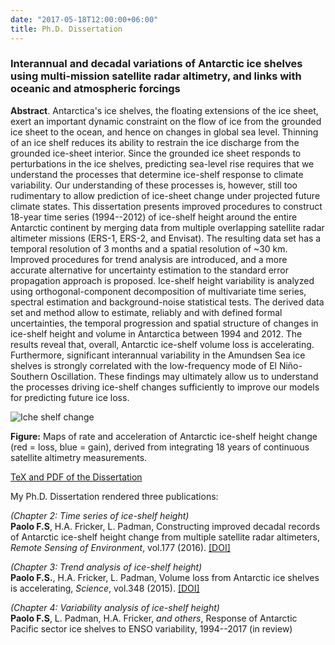 ```yaml
---
date: "2017-05-18T12:00:00+06:00"
title: Ph.D. Dissertation 
---
```


### Interannual and decadal variations of Antarctic ice shelves using multi-mission satellite radar altimetry, and links with oceanic and atmospheric forcings


**Abstract**. Antarctica's ice shelves, the floating extensions of the ice sheet, exert an important dynamic constraint on the flow of ice from the grounded ice sheet to the ocean, and hence on changes in global sea level. Thinning of an ice shelf reduces its ability to restrain the ice discharge from the grounded ice-sheet interior. Since the grounded ice sheet responds to perturbations in the ice shelves, predicting sea-level rise requires that we understand the processes that determine ice-shelf response to climate variability. Our understanding of these processes is, however, still too rudimentary to allow prediction of ice-sheet change under projected future climate states. This dissertation presents improved procedures to construct 18-year time series (1994--2012) of ice-shelf height around the entire Antarctic continent by merging data from multiple overlapping satellite radar altimeter missions (ERS-1, ERS-2, and Envisat). The resulting data set has a temporal resolution of 3 months and a spatial resolution of ~30 km. Improved procedures for trend analysis are introduced, and a more accurate alternative for uncertainty estimation to the standard error propagation approach is proposed. Ice-shelf height variability is analyzed using orthogonal-component decomposition of multivariate time series, spectral estimation and background-noise statistical tests. The derived data set and method allow to estimate, reliably and with defined formal uncertainties, the temporal progression and spatial structure of changes in ice-shelf height and volume in Antarctica between 1994 and 2012. The results reveal that, overall, Antarctic ice-shelf volume loss is accelerating. Furthermore, significant interannual variability in the Amundsen Sea ice shelves is strongly correlated with the low-frequency mode of El Niño-Southern Oscillation. These findings may ultimately allow us to understand the processes driving ice-shelf changes sufficiently to improve our models for predicting future ice loss.

![Iche shelf change](/img/map_4panels_v4.png)

**Figure:** Maps of rate and acceleration of Antarctic ice-shelf height change (red = loss, blue = gain), derived from integrating 18 years of continuous satellite altimetry measurements.

[TeX and PDF of the Dissertation](https://github.com/fspaolo/phd-thesis)

My Ph.D. Dissertation rendered three publications:

*(Chapter 2: Time series of ice-shelf height)*  
**Paolo F.S**, H.A. Fricker, L. Padman, Constructing improved decadal records of Antarctic ice-shelf height change from multiple satellite radar altimeters, *Remote Sensing of Environment*, vol.177 (2016). [[DOI]](http://dx.doi.org/10.1016/j.rse.2016.01.026)

*(Chapter 3: Trend analysis of ice-shelf height)*   
**Paolo F.S.**, H.A. Fricker, L. Padman, Volume loss from Antarctic ice shelves is accelerating, *Science*, vol.348 (2015). [[DOI]](http://dx.doi.org/10.1126/science.aaa0940)

*(Chapter 4: Variability analysis of ice-shelf height)*  
**Paolo F.S**, L. Padman, H.A. Fricker, *and others*, Response of Antarctic Pacific sector ice shelves to ENSO variability, 1994--2017 (in review)

